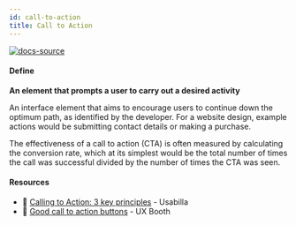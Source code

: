```yaml
---
id: call-to-action
title: Call to Action
---
```


[![docs-source](https://img.shields.io/badge/SRC-UX%20Companion-blue)](https://play.google.com/store/apps/details?id=com.cyberduck.uxcompanion)

#### Define

**An element that prompts a user to carry out a desired activity**

An interface element that aims to encourage users to continue down the optimum path, as identified by the developer. For a website design, example actions would be submitting contact details or making a purchase.

The effectiveness of a call to action (CTA) is often measured by calculating the conversion rate, which at its simplest would be the total number of times the call was successful divided by the number of times the CTA was seen.

#### Resources

* 📃 [Calling to Action: 3 key principles](http://blog.usabilla.com/call-to-action-key-principles/) - Usabilla
* 📃 [Good call to action buttons](http://www.uxbooth.com/articles/good-call-to-action-buttons/) - UX Booth
